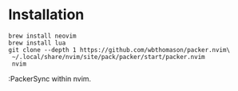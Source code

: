 # Installation

```
brew install neovim
brew install lua
git clone --depth 1 https://github.com/wbthomason/packer.nvim\
 ~/.local/share/nvim/site/pack/packer/start/packer.nvim
 nvim
 ```
 
 :PackerSync within nvim.

